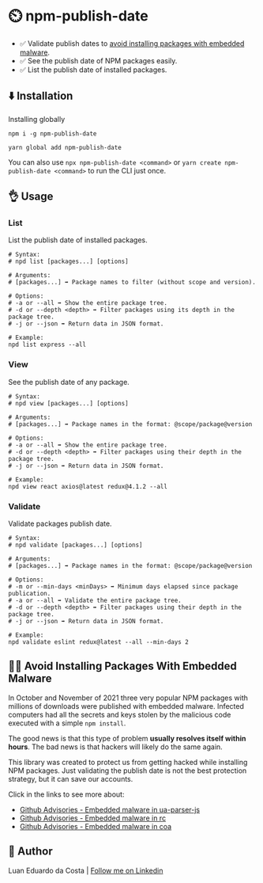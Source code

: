 # :timer_clock: npm-publish-date

- :white_check_mark: Validate publish dates to [avoid installing packages with embedded malware](#no_good_man-avoid-installing-packages-with-embedded-malware).
- :white_check_mark: See the publish date of NPM packages easily.
- :white_check_mark: List the publish date of installed packages.

## :arrow_down: Installation

Installing globally

```
npm i -g npm-publish-date
```

```
yarn global add npm-publish-date
```

You can also use `npx npm-publish-date <command>` or `yarn create npm-publish-date <command>` to run the CLI just once.

## :ok_hand: Usage

### List

List the publish date of installed packages.

```shell
# Syntax:
# npd list [packages...] [options]

# Arguments:
# [packages...] ➡️ Package names to filter (without scope and version).

# Options:
# -a or --all ➡️ Show the entire package tree.
# -d or --depth <depth> ➡️ Filter packages using its depth in the package tree.
# -j or --json ➡️ Return data in JSON format.

# Example:
npd list express --all
```

### View

See the publish date of any package.

```shell
# Syntax:
# npd view [packages...] [options]

# Arguments:
# [packages...] ➡️ Package names in the format: @scope/package@version

# Options:
# -a or --all ➡️ Show the entire package tree.
# -d or --depth <depth> ➡️ Filter packages using their depth in the package tree.
# -j or --json ➡️ Return data in JSON format.

# Example:
npd view react axios@latest redux@4.1.2 --all
```

### Validate

Validate packages publish date.

```shell
# Syntax:
# npd validate [packages...] [options]

# Arguments:
# [packages...] ➡️ Package names in the format: @scope/package@version

# Options:
# -m or --min-days <minDays> ➡️ Minimum days elapsed since package publication.
# -a or --all ➡️ Validate the entire package tree.
# -d or --depth <depth> ➡️ Filter packages using their depth in the package tree.
# -j or --json ➡️ Return data in JSON format.

# Example:
npd validate eslint redux@latest --all --min-days 2
```

## :no_good_man: Avoid Installing Packages With Embedded Malware

In October and November of 2021 three very popular NPM packages with millions of downloads were published with embedded malware. Infected computers had all the secrets and keys stolen by the malicious code executed with a simple `npm install`.

The good news is that this type of problem **usually resolves itself within hours**. The bad news is that hackers will likely do the same again.

This library was created to protect us from getting hacked while installing NPM packages. Just validating the publish date is not the best protection strategy, but it can save our accounts.

Click in the links to see more about:

- [Github Advisories - Embedded malware in ua-parser-js](https://github.com/advisories/GHSA-pjwm-rvh2-c87w)
- [Github Advisories - Embedded malware in rc](https://github.com/advisories/GHSA-g2q5-5433-rhrf)
- [Github Advisories - Embedded malware in coa](https://github.com/advisories/GHSA-73qr-pfmq-6rp8)

## :man: Author

Luan Eduardo da Costa | [Follow me on Linkedin](https://www.linkedin.com/in/luaneducosta/)
